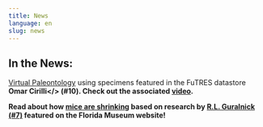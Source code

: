 ```yaml
---
title: News
language: en
slug: news
---
```


## In the News:

<a href="https://www.unifi.it/art-4867-the-development-of-virtual-paleontology.html?newlang=eng">Virtual Paleontology</a> using specimens featured in the FuTRES datastore <b>Omar Cirilli</> (#10). Check out the associated <a href="https://drive.google.com/file/d/1ZthJl88CKafWWBCYShGXuejRNzfMSxYm/view">video</a>.

Read about how <a href="https://www.floridamuseum.ufl.edu/science/mice-are-shrinking/">mice are shrinking</a> based on research by <a href="https://www.nature.com/articles/s41598-020-65755-x"><b>R.L. Guralnick</b> (#7)</a> featured on the Florida Museum website!
